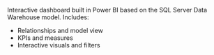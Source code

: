Interactive dashboard built in Power BI based on the SQL Server Data Warehouse model. Includes:

- Relationships and model view  
- KPIs and measures  
- Interactive visuals and filters

